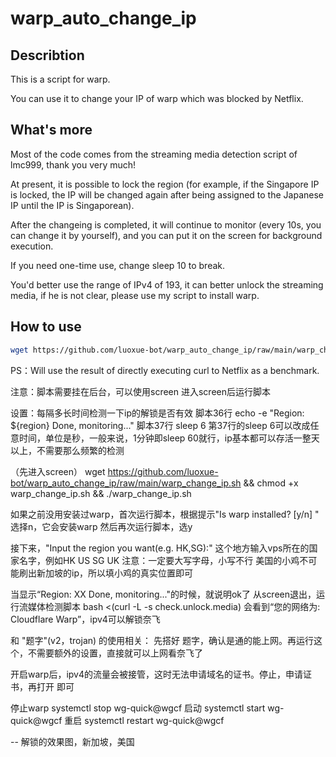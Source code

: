 # warp_auto_change_ip

## Describtion
This is a script for warp.

You can use it to change your IP of warp which was blocked by Netflix.

## What's more
Most of the code comes from the streaming media detection script of lmc999, thank you very much!

At present, it is possible to lock the region (for example, if the Singapore IP is locked, the IP will be changed again after being assigned to the Japanese IP until the IP is Singaporean).

After the changeing is completed, it will continue to monitor (every 10s, you can change it by yourself), and you can put it on the screen for background execution.

If you need one-time use, change sleep 10 to break.

You'd better use the range of IPv4 of 193, it can better unlock the streaming media, if he is not clear, please use my script to install warp.

## How to use
```bash
wget https://github.com/luoxue-bot/warp_auto_change_ip/raw/main/warp_change_ip.sh && chmod +x warp_change_ip.sh && ./warp_change_ip.sh
```

PS：Will use the result of directly executing curl to Netflix as a benchmark.


注意：脚本需要挂在后台，可以使用screen
进入screen后运行脚本

设置：每隔多长时间检测一下ip的解锁是否有效
脚本36行            echo -e "Region: ${region} Done, monitoring..."
脚本37行            sleep 6
第37行的sleep 6可以改成任意时间，单位是秒，一般来说，1分钟即sleep 60就行，ip基本都可以存活一整天以上，不需要那么频繁的检测

（先进入screen）
wget https://github.com/luoxue-bot/warp_auto_change_ip/raw/main/warp_change_ip.sh && chmod +x warp_change_ip.sh && ./warp_change_ip.sh

如果之前没用安装过warp，首次运行脚本，根据提示"Is warp installed? [y/n] " 选择n，它会安装warp
然后再次运行脚本，选y

接下来，"Input the region you want(e.g. HK,SG):"
这个地方输入vps所在的国家名字，例如HK US SG UK
注意：一定要大写字母，小写不行
美国的小鸡不可能刷出新加坡的ip，所以填小鸡的真实位置即可

当显示“Region: XX Done, monitoring..."的时候，就说明ok了
从screen退出，运行流媒体检测脚本
bash <(curl -L -s check.unlock.media)
会看到“您的网络为: Cloudflare Warp”，ipv4可以解锁奈飞

和 "题字"(v2，trojan)    的使用相关：
先搭好 题字，确认是通的能上网。再运行这个，不需要额外的设置，直接就可以上网看奈飞了

开启warp后，ipv4的流量会被接管，这时无法申请域名的证书。停止，申请证书，再打开 即可

停止warp
systemctl stop wg-quick@wgcf
启动
systemctl start wg-quick@wgcf
重启
systemctl restart wg-quick@wgcf

--
解锁的效果图，新加坡，美国
